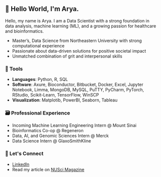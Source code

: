 ## 👋 Hello World, I'm Arya.

<!--
**shukla-arya/shukla-arya** is a ✨ _special_ ✨ repository because its `README.md` (this file) appears on your GitHub profile.

Here are some ideas to get you started:

- 🔭 I’m currently working on ...
- 🌱 I’m currently learning ...
- 👯 I’m looking to collaborate on ...
- 🤔 I’m looking for help with ...
- 💬 Ask me about ...
- 📫 How to reach me: ...
- 😄 Pronouns: ...
- ⚡ Fun fact: ...
-->

Hello, my name is Arya. I am a Data Scientist with a strong foundation in data analysis, machine learning (ML), and a growing passion for healthcare and bioinformatics.

* Master’s, Data Science from Northeastern University with strong computational experience
* Passionate about data-driven solutions for positive societal impact
* Unmatched combination of grit and interpersonal skills
  
### 🧰 Tools
* **Languages**: Python, R, SQL
* **Software**: Axure, Bioconductor, Bitbucket, Docker, Excel, Jupyter Notebook, Limma, MongoDB, 
MySQL, PuTTY, PyCharm, PyTorch, RStudio, Scikit-Learn, TensorFlow, WinSCP
* **Visualization**: Matplotib, PowerBI, Seaborn, Tableau

### 🗃️ Professional Experience
* Incoming Machine Learning Engineering Intern @ Mount Sinai
* Bioinformatics Co-op @ Regeneron
* Data, AI, and Genomic Sciences Intern @ Merck
* Data Science Intern @ GlaxoSmithKline

### 🤝 Let's Connect
* [LinkedIn](https://www.linkedin.com/in/arya-a-shukla)
* Read my article on [NUSci Magazine](https://nuscimagazine.com/opinion-the-need-to-tackle-bias-in-the-sphere-of-artificial-intelligence/)

